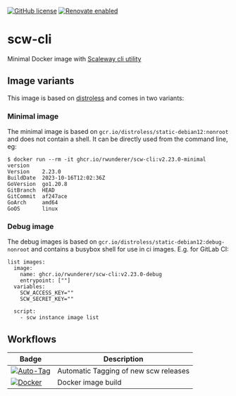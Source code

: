 [![GitHub license](https://img.shields.io/github/license/rwunderer/scw-cli.svg)](https://github.com/rwunderer/scw-cli/blob/main/LICENSE)
<a href="https://renovatebot.com"><img alt="Renovate enabled" src="https://img.shields.io/badge/renovate-enabled-brightgreen.svg?style=flat-square"></a>

# scw-cli
Minimal Docker image with [Scaleway cli utility](https://github.com/scaleway/scaleway-cli)

## Image variants

This image is based on [distroless](https://github.com/GoogleContainerTools/distroless) and comes in two variants:

### Minimal image

The minimal image is based on `gcr.io/distroless/static-debian12:nonroot` and does not contain a shell. It can be directly used from the command line, eg:

```
$ docker run --rm -it ghcr.io/rwunderer/scw-cli:v2.23.0-minimal version
Version    2.23.0
BuildDate  2023-10-16T12:02:36Z
GoVersion  go1.20.8
GitBranch  HEAD
GitCommit  af247ace
GoArch     amd64
GoOS       linux
```

### Debug image

The debug images is based on `gcr.io/distroless/static-debian12:debug-nonroot` and contains a busybox shell for use in ci images.
E.g. for GitLab CI:

```
list images:
  image:
    name: ghcr.io/rwunderer/scw-cli:v2.23.0-debug
    entrypoint: [""]
  variables:
    SCW_ACCESS_KEY=""
    SCW_SECRET_KEY=""

  script:
    - scw instance image list
```

## Workflows

| Badge      | Description
|------------|---------
|[![Auto-Tag](https://github.com/rwunderer/scw-cli/actions/workflows/renovate-create-tag.yml/badge.svg)](https://github.com/rwunderer/scw-cli/actions/workflows/renovate-create-tag.yml) | Automatic Tagging of new scw releases
|[![Docker](https://github.com/rwunderer/scw-cli/actions/workflows/docker-publish.yml/badge.svg)](https://github.com/rwunderer/scw-cli/actions/workflows/docker-publish.yml) | Docker image build
